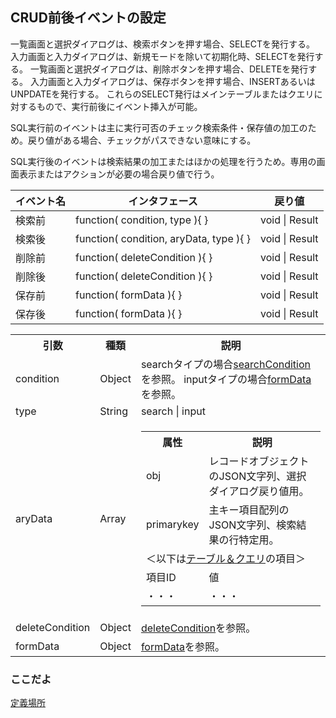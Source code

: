 ## CRUD前後イベントの設定

一覧画面と選択ダイアログは、検索ボタンを押す場合、SELECTを発行する。
入力画面と入力ダイアログは、新規モードを除いて初期化時、SELECTを発行する。
一覧画面と選択ダイアログは、削除ボタンを押す場合、DELETEを発行する。
入力画面と入力ダイアログは、保存ボタンを押す場合、INSERTあるいはUNPDATEを発行する。
これらのSELECT発行はメインテーブルまたはクエリに対するもので、実行前後にイベント挿入が可能。

SQL実行前のイベントは主に実行可否のチェック検索条件・保存値の加工のため。戻り値がある場合、チェックがパスできない意味にする。

SQL実行後のイベントは検索結果の加工またはほかの処理を行うため。専用の画面表示またはアクションが必要の場合戻り値で行う。

|イベント名|インタフェース|戻り値|
|-|-|-|
|検索前|function( condition, type ){ }|void \| Result|
|検索後|function( condition, aryData, type ){ }|void \| Result|
|削除前|function( deleteCondition ){ }|void \| Result|
|削除後|function( deleteCondition ){ }|void \| Result|
|保存前|function( formData ){ }|void \| Result|
|保存後|function( formData ){ }|void \| Result|

<table>
<tr><th>引数</th><th>種類</th><th>説明</th></tr>
<tr><td>condition</td><td>Object</td><td>
searchタイプの場合<a href="param.searchCondition.md">searchCondition</a>を参照。
inputタイプの場合<a href="param.formData.md">formData</a>を参照。
</td></tr>
<tr><td>type</td><td>String</td><td>search | input</td></tr>
<tr><td>aryData</td><td>Array</td><td>
	<table>
	<tr><th>属性</th><th>説明</th></tr>
	<tr><td>obj</td><td>レコードオブジェクトのJSON文字列、選択ダイアログ戻り値用。</td></tr>
	<tr><td>primarykey</td><td>主キー項目配列のJSON文字列、検索結果の行特定用。</td></tr>
	<tr><td colspan=2>＜以下は<a href="comm.tableQuery.md">テーブル＆クエリ</a>の項目＞</td></tr>
	<tr><td>項目ID</td><td>値</td></tr>
	<tr><td>・・・</td><td>・・・</td></tr>
	</table>

</td></tr>
<tr><td>deleteCondition</td><td>Object</td><td><a href="param.deleteCondition.md">deleteCondition</a>を参照。</td></tr>
<tr><td>formData</td><td>Object</td><td><a href="param.formData.md">formData</a>を参照。</td></tr>
</table>

### ここだよ

[定義場所](https://efwgrp.github.io/ske_image/svg/comm.beforeAfter.svg)